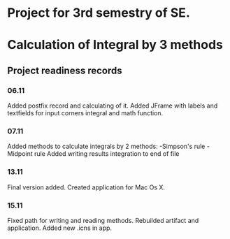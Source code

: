 # Project for 3rd semestry of SE. 
<h1> Calculation of Integral by 3 methods </h1>
<h2> Project readiness records </h2>
<h3>06.11</h3>
Added postfix record and calculating of it. Added JFrame with labels and textfields for input corners integral and math function. 
<h3>07.11</h3>
Added methods to calculate integrals by 2 methods:
-Simpson's rule
-Midpoint rule
Added writing results integration to end of file
<h3>13.11</h3>
Final version added. Created application for Mac Os X. 
<h3>15.11</h3>
Fixed path for writing and reading methods. Rebuilded artifact and application. Added new .icns in app. 
